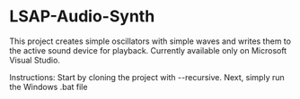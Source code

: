 # LSAP-Audio-Synth
This project creates simple oscillators with simple waves and writes them to the active sound device for playback. Currently available only on Microsoft Visual Studio.

Instructions:
Start by cloning the project with --recursive.
Next, simply run the Windows .bat file
